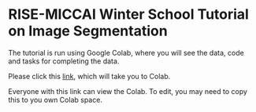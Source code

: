 # RISE-MICCAI Winter School Tutorial on Image Segmentation

The tutorial is run using Google Colab, where you will see the data, code and tasks for completing the data.

Please click this [link](https://colab.research.google.com/drive/1DL2_0bvkuI8E4oGnOfGs8bJfZWVKGlcH), which will take you to Colab.

Everyone with this link can view the Colab. To edit, you may need to copy this to you own Colab space.
